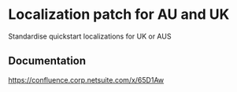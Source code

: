 # Localization patch for AU and UK
Standardise quickstart localizations for UK or AUS

## Documentation
https://confluence.corp.netsuite.com/x/65D1Aw